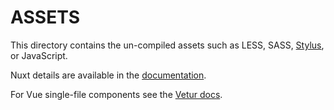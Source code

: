# ASSETS

This directory contains the un-compiled assets such as LESS, SASS, [Stylus](http://stylus-lang.com/), or JavaScript.

Nuxt details are available in the [documentation](https://nuxtjs.org/guide/assets#webpacked).

For Vue single-file components see the [Vetur docs](https://vuejs.github.io/vetur/formatting.html#formatters).
